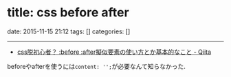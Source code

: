 title: css before after
==========
date: 2015-11-15 21:12
tags: []
categories: []
- - -

- [css脱初心者？ :before :after擬似要素の使い方とか基本的なこと - Qiita](http://qiita.com/aquamikan/items/cfa53c3b5d6ae1502180)


beforeやafterを使うには`content: '';`が必要なんて知らなかった.


